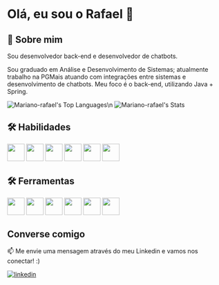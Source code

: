 
# Olá, eu sou o Rafael 👋


## 🚀 Sobre mim
Sou desenvolvedor back-end e desenvolvedor de chatbots.

Sou graduado em Análise e Desenvolvimento de Sistemas; atualmente trabalho na PGMais atuando com integrações entre sistemas e desenvolvimento de chatbots. Meu foco é o back-end, utilizando Java + Spring.

![Mariano-rafael's Top Languages](https://github-readme-stats.vercel.app/api/top-langs/?username=Mariano-rafael&theme=radical&show_icons=true&hide_border=true&layout=compact)\n
![Mariano-rafael's Stats](https://github-readme-stats.vercel.app/api?username=Mariano-rafael&theme=radical&show_icons=true&hide_border=true&count_private=true)



## 🛠 Habilidades

<img loading="lazy" src="https://cdn.jsdelivr.net/gh/devicons/devicon@latest/icons/java/java-original.svg" width="40" height="40"/> <img loading="lazy" src="https://cdn.jsdelivr.net/gh/devicons/devicon@latest/icons/python/python-original.svg" width="40" height="40"/> <img loading="lazy" src="https://cdn.jsdelivr.net/gh/devicons/devicon@latest/icons/microsoftsqlserver/microsoftsqlserver-original.svg" width="40" height="40"/> <img loading="lazy" src="https://cdn.jsdelivr.net/gh/devicons/devicon@latest/icons/mysql/mysql-original.svg" width="40" height="40"/> <img loading="lazy" src="https://cdn.jsdelivr.net/gh/devicons/devicon@latest/icons/postgresql/postgresql-original.svg" width="40" height="40"/> <img loading="lazy" src="https://cdn.jsdelivr.net/gh/devicons/devicon@latest/icons/javascript/javascript-original.svg" width="40" height="40"/>

## 🛠 Ferramentas

<img loading="lazy" src="https://cdn.jsdelivr.net/gh/devicons/devicon@latest/icons/git/git-original.svg" width="40" height="40"/> <img loading="lazy" src="https://cdn.jsdelivr.net/gh/devicons/devicon@latest/icons/intellij/intellij-original.svg" width="40" height="40"/> <img loading="lazy" src="https://cdn.jsdelivr.net/gh/devicons/devicon@latest/icons/vscode/vscode-original.svg" width="40" height="40"/> <img loading="lazy" src="https://cdn.jsdelivr.net/gh/devicons/devicon@latest/icons/bitbucket/bitbucket-original.svg" width="40" height="40"/> <img loading="lazy" src="https://cdn.jsdelivr.net/gh/devicons/devicon@latest/icons/amazonwebservices/amazonwebservices-original-wordmark.svg" width="40" height="40"/> <img loading="lazy" src="https://cdn.jsdelivr.net/gh/devicons/devicon@latest/icons/docker/docker-original.svg" width="40" height="40"/>






## Converse comigo

📫 Me envie uma mensagem através do meu Linkedin e vamos nos conectar! :)

[![linkedin](https://img.shields.io/badge/linkedin-0A66C2?style=for-the-badge&logo=linkedin&logoColor=white)](https://www.linkedin.com/in/marianorafael/)


